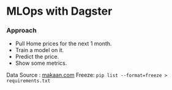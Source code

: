 # MLOps with Dagster
### Approach
* Pull Home prices for the next 1 month. 
* Train a model on it.
* Predict the price. 
* Show some metrics.

Data Source : [makaan.com](https://www.makaan.com/kolkata-residential-property/buy-property-in-kolkata-city?page=1)
Freeze: `pip list --format=freeze > requirements.txt`